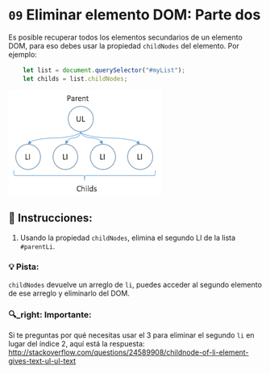 # `09` Eliminar elemento DOM: Parte dos

Es posible recuperar todos los elementos secundarios de un elemento DOM, para eso debes usar la propiedad `childNodes` del elemento. Por ejemplo:

```js
    let list = document.querySelector("#myList");
    let childs = list.childNodes;   
```

![image 9-1](../../.learn/assets/09-1.png) 

## 📝 Instrucciones:

1. Usando la propiedad `childNodes`, elimina el segundo LI de la lista `#parentLi`.

### 💡 Pista:

`childNodes` devuelve un arreglo de `li`, puedes acceder al segundo elemento de ese arreglo y eliminarlo del DOM.

### :mag:_right: Importante:

Si te preguntas por qué necesitas usar el 3 para eliminar el segundo `li` en lugar del índice 2, aquí está la respuesta: http://stackoverflow.com/questions/24589908/childnode-of-li-element-gives-text-ul-ul-text